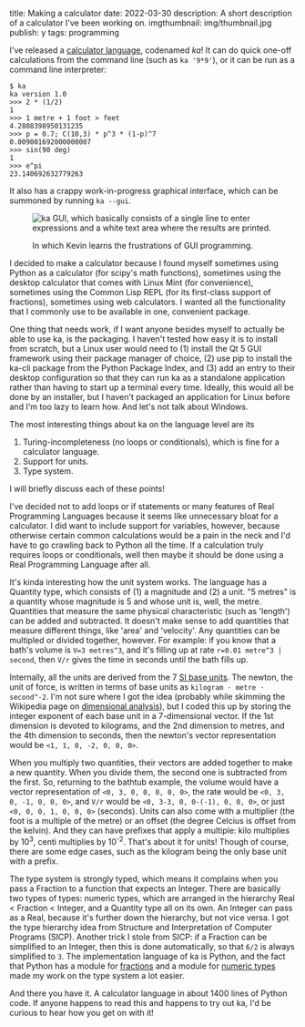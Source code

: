 title: Making a calculator
date: 2022-03-30
description: A short description of a calculator I've been working on.
imgthumbnail: img/thumbnail.jpg
publish: y
tags: programming

I've released a [calculator language](https://github.com/Kevinpgalligan/ka), codenamed *ka*! It can do quick one-off calculations from the command line (such as `ka '9*9'`), or it can be run as a command line interpreter:

    $ ka
    ka version 1.0
    >>> 2 * (1/2)
    1
    >>> 1 metre + 1 foot > feet
    4.2808398950131235
    >>> p = 0.7; C(10,3) * p^3 * (1-p)^7
    0.009001692000000007
    >>> sin(90 deg)
    1 
    >>> e^pi
    23.140692632779263

It also has a crappy work-in-progress graphical interface, which can be summoned by running `ka --gui`. 

<figure>

<img src="{{ url_for('static', filename='img/ka/gui.png') }}"
     alt="ka GUI, which basically consists of a single line to enter expressions and a white text area where the results are printed."
     class="centered">

<figcaption>In which Kevin learns the frustrations of GUI programming.</figcaption>
</figure>

I decided to make a calculator because I found myself sometimes using Python as a calculator (for scipy's math functions), sometimes using the desktop calculator that comes with Linux Mint (for convenience), sometimes using the Common Lisp REPL (for its first-class support of fractions), sometimes using web calculators. I wanted all the functionality that I commonly use to be available in one, convenient package.

One thing that needs work, if I want anyone besides myself to actually be able to use ka, is the packaging. I haven't tested how easy it is to install from scratch, but a Linux user would need to (1) install the Qt 5 GUI framework using their package manager of choice, (2) use pip to install the ka-cli package from the Python Package Index, and (3) add an entry to their desktop configuration so that they can run ka as a standalone application rather than having to start up a terminal every time. Ideally, this would all be done by an installer, but I haven't packaged an application for Linux before and I'm too lazy to learn how. And let's not talk about Windows.

The most interesting things about ka on the language level are its

1. Turing-incompleteness (no loops or conditionals), which is fine for a calculator language.
2. Support for units.
3. Type system.

I will briefly discuss each of these points!

I've decided not to add loops or if statements or many features of Real Programming Languages because it seems like unnecessary bloat for a calculator. I did want to include support for variables, however, because otherwise certain common calculations would be a pain in the neck and I'd have to go crawling back to Python all the time. If a calculation truly requires loops or conditionals, well then maybe it should be done using a Real Programming Language after all.

It's kinda interesting how the unit system works. The language has a Quantity type, which consists of (1) a magnitude and (2) a unit. "5 metres" is a quantity whose magnitude is 5 and whose unit is, well, the metre. Quantities that measure the same physical characteristic (such as 'length') can be added and subtracted. It doesn't make sense to add quantities that measure different things, like 'area' and 'velocity'. Any quantities can be multipled or divided together, however. For example: if you know that a bath's volume is `V=3 metres^3`, and it's filling up at rate `r=0.01 metre^3 | second`, then `V/r` gives the time in seconds until the bath fills up.

Internally, all the units are derived from the 7 [SI base units](https://en.wikipedia.org/wiki/SI_base_unit). The newton, the unit of force, is written in terms of base units as `kilogram ⋅ metre ⋅ second^-2`. I'm not sure where I got the idea (probably while skimming the Wikipedia page on [dimensional analysis](https://en.wikipedia.org/wiki/Dimensional_analysis)), but I coded this up by storing the integer exponent of each base unit in a 7-dimensional vector. If the 1st dimension is devoted to kilograms, and the 2nd dimension to metres, and the 4th dimension to seconds, then the newton's vector representation would be `<1, 1, 0, -2, 0, 0, 0>`.

When you multiply two quantities, their vectors are added together to make a new quantity. When you divide them, the second one is subtracted from the first. So, returning to the bathtub example, the volume would have a vector representation of `<0, 3, 0, 0, 0, 0, 0>`, the rate would be `<0, 3, 0, -1, 0, 0, 0>`, and `V/r` would be `<0, 3-3, 0, 0-(-1), 0, 0, 0>`, or just `<0, 0, 0, 1, 0, 0, 0>` (seconds). Units can also come with a multiplier (the foot is a multiple of the metre) or an offset (the degree Celcius is offset from the kelvin). And they can have prefixes that apply a multiple: kilo multiplies by 10<sup>3</sup>, centi multiplies by 10<sup>-2</sup>. That's about it for units! Though of course, there are some edge cases, such as the kilogram being the only base unit with a prefix.

The type system is strongly typed, which means it complains when you pass a Fraction to a function that expects an Integer. There are basically two types of types: numeric types, which are arranged in the hierarchy Real < Fraction < Integer, and a Quantity type all on its own. An Integer can pass as a Real, because it's further down the hierarchy, but not vice versa. I got the type hierarchy idea from Structure and Interpretation of Computer Programs (SICP). Another trick I stole from SICP: if a Fraction can be simplified to an Integer, then this is done automatically, so that `6/2` is always simplified to `3`. The implementation language of ka is Python, and the fact that Python has a module for [fractions](https://docs.python.org/3/library/fractions.html) and a module for [numeric types](https://docs.python.org/3/library/numbers.html) made my work on the type system a lot easier.

And there you have it. A calculator language in about 1400 lines of Python code. If anyone happens to read this and happens to try out ka, I'd be curious to hear how you get on with it!
